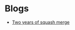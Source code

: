 # Blogs

- [Two years of squash merge](https://blog.dnsimple.com/2019/01/two-years-of-squash-merge)
